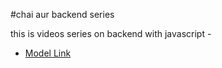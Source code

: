#chai aur backend series

this is videos series on backend with javascript - 
- [Model Link ](https://app.eraser.io/workspace/GYV1MdorsvmrY3tCuCJo?origin=share)